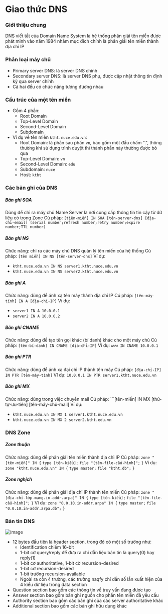 # Giao thức DNS
### Giới thiệu chung
DNS viết tắt của Domain Name  System là hệ thống phân giải tên miền được phát minh vào năm 1984 nhằm mục đích chính là phân giải tên miền thành địa chỉ IP
### Phân loại máy chủ
- Primary server DNS: là server DNS chính
- Secondary server DNS: là server DNS phụ, được cập nhật thông tin định kỳ qua server chính
- Cả hai đều có chức năng tương đương nhau

### Cấu trúc của một tên miền
- Gồm 4 phần:
    - Root Domain
    - Top-Level Domain
    - Second-Level Domain
    - Subdomain
- Ví dụ về tên miền ```ktht.nuce.edu.vn```:
    - Root Domain: là phần sau phần ```vn```, bao gồm một đấu chấm ".", thông thường khi sử dụng trình duyệt thì thành phần này thường được bỏ qua
    - Top-Level Domain: ```vn```
    - Second-Level Domain: ```edu```
    - Subdomain: ```nuce```
    - Host: ```ktht```

### Các bản ghi của DNS
##### Bản ghi SOA
Dùng để chỉ ra máy chủ Name Server là nơi cung cấp thông tin tin cậy từ dữ liệu có trong Zone
Cú pháp:
```[tiên-miền] IN SOA [tên-server-dns] [địa-chỉ-email] (serial number;refresh number;retry number;expire number;TTL number)```
##### Bản ghi NS
Chức năng: chỉ ra các máy chủ DNS quản lý tên miền của hệ thống
Cú pháp: ```[tên miền] IN NS [tên-server-dns]```
Ví dụ:
- ```ktht.nuce.edu.vn IN NS server1.ktht.nuce.edu.vn```
- ```ktht.nuce.edu.vn IN NS server2.ktht.nuce.edu.vn```

##### Bản ghi A
Chức năng: dùng để ánh xạ tên máy thành địa chỉ IP
Cú pháp: ```[tên-máy-tính] IN A [địa-chỉ-IP]```
Ví dụ:
- ```server1 IN A 10.0.0.1```
- ```server2 IN A 10.0.0.2```

##### Bản ghi CNAME
Chức năng: dùng để tạo tên gọi khác (bí danh) khác cho một máy chủ
Cú pháp: ```[tên-bí-danh] IN CNAME [địa-chỉ-IP]```
Ví dụ:
```www IN CNAME 10.0.0.1```

##### Bản ghi PTR
Chức năng: dùng để ánh xạ đại chỉ IP thành tên máy
Cú pháp: ```[địa-chỉ-IP] IN PTR [tên-máy-tính]```
Ví dụ:
```10.0.0.1 IN PTR server1.ktht.nuce.edu.vn```

##### Bản ghi MX
Chức năng: dùng trong việc chuyển mail
Cú pháp: ```[tên-miền] IN MX [thứ-tự-ưu-tiên] [tên-máy-chủ-mail]
Ví dụ:
- ```ktht.nuce.edu.vn IN MX 1 server1.ktht.nuce.edu.vn```
- ```ktht.nuce.edu.vn IN MX 2 server2.ktht.edu.vn```

### DNS Zone
##### Zone thuận
Chức năng: dùng để phân giải tên miền thành địa chỉ IP
Cú pháp:
```zone "[tên-miền]" IN {```
    ```type [tên-kiểu];```
    ```file "[tên-file-cấu-hình]";```
```}```
Ví dụ:
```zone "ktht.nuce.edu.vn" IN {```
    ```type master;```
    ```file "ktht.db";```
```}```
##### Zone nghịch
Chức năng: dùng để phân giải địa chỉ IP thành tên miền
Cú pháp:
```zone "[địa-chỉ-lớp-mạng.in-addr.arpa]" IN {```
    ```type [tên-kiểu];```
    ```file "[tên-file-cấu-hình]";```
```}```
Ví dụ:
```zone "0.0.10.in-addr.arpa" IN {```
    ```type master;```
    ```file "0.0.10.in-addr.arpa.db";```
```}```

### Bản tin DNS
![image](https://electronicspost.com/wp-content/uploads/2016/05/2.23.png)
- 12 bytes đầu tiên là header section, trong đó có một số trường như:
    - Identification chiếm 16-bit
    - 1-bit cờ query/reply để đưa ra chỉ dẫn liệu bản tin là query(0) hay reply(1)
    - 1-bit cơ authoritative, 1-bit cờ recursion-desired
    - 1-bit cờ recursion-desired
    - 1-bit trường recursion-available
    - Ngoài ra còn 4 trường, các trường naqfy chỉ dẫn số lần xuất hiện của 4 kiểu dữ liệu trong data section
- Question section bao gồm các thông tin về truy vấn đang được tạo
- Answer section bao gồm bản ghi nguồn cho phần tên miền đã yêu cầu
- Authority section bao gồm các bản ghi của các server authoritative khác
- Additional section bao gồm các bản ghi hữu dụng khác